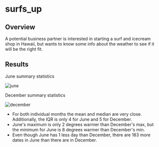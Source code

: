 # surfs_up

## Overview
A potential business partner is interested in starting a surf and icecream shop in Hawaii, but wants to know some info about the weather to see if it will be the right fit.

## Results
June summary statistics

![june](https://user-images.githubusercontent.com/30487641/135546094-5266bf77-b9cf-40f4-9b8f-ecf2a29834f2.PNG)


December summary statistics

![december](https://user-images.githubusercontent.com/30487641/135546101-db16e339-242b-4ddf-8559-9b71f10cc970.PNG)



- For both individual months the mean and median are very close. Additionally, the IQR is only 4 for June and 5 for December.
- June's maximum is only 2 degrees warmer than December's max, but the minimum for June is 8 degrees warmer than December's min.
- Even though June has 1 less day than December, there are 183 more dates in June than there are in December.
